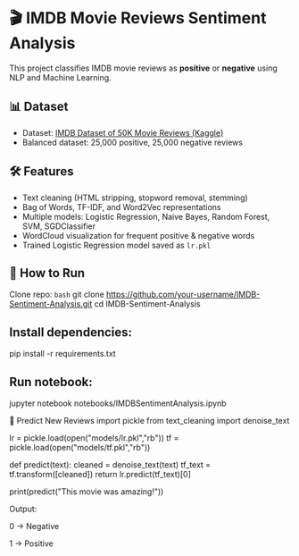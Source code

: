 # 🎬 IMDB Movie Reviews Sentiment Analysis

This project classifies IMDB movie reviews as **positive** or **negative** using NLP and Machine Learning.

## 📊 Dataset
- Dataset: [IMDB Dataset of 50K Movie Reviews (Kaggle)](https://www.kaggle.com/datasets/lakshmi25npathi/imdb-dataset-of-50k-movie-reviews)
- Balanced dataset: 25,000 positive, 25,000 negative reviews

## 🛠️ Features
- Text cleaning (HTML stripping, stopword removal, stemming)
- Bag of Words, TF-IDF, and Word2Vec representations
- Multiple models: Logistic Regression, Naive Bayes, Random Forest, SVM, SGDClassifier
- WordCloud visualization for frequent positive & negative words
- Trained Logistic Regression model saved as `lr.pkl`

## 🚀 How to Run
Clone repo:
```bash```
git clone https://github.com/your-username/IMDB-Sentiment-Analysis.git
cd IMDB-Sentiment-Analysis
## Install dependencies:

pip install -r requirements.txt


## Run notebook:

jupyter notebook notebooks/IMDBSentimentAnalysis.ipynb

🧪 Predict New Reviews
import pickle
from text_cleaning import denoise_text

lr = pickle.load(open("models/lr.pkl","rb"))
tf = pickle.load(open("models/tf.pkl","rb"))

def predict(text):
    cleaned = denoise_text(text)
    tf_text = tf.transform([cleaned])
    return lr.predict(tf_text)[0]

print(predict("This movie was amazing!"))


Output:

0 → Negative

1 → Positive
